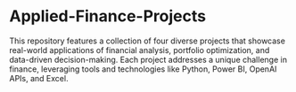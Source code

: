 # Applied-Finance-Projects
This repository features a collection of four diverse projects that showcase real-world applications of financial analysis, portfolio optimization, and data-driven decision-making. Each project addresses a unique challenge in finance, leveraging tools and technologies like Python, Power BI, OpenAI APIs, and Excel.
